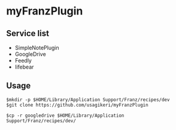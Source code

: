 # myFranzPlugin

## Service list
* SimpleNotePlugin
* GoogleDrive
* Feedly
* lifebear


## Usage
```
$mkdir -p $HOME/Library/Application Support/Franz/recipes/dev
$git clone https://github.com/usagikeri/myFranzPlugin

$cp -r googledrive $HOME/Library/Application Support/Franz/recipes/dev/
```
